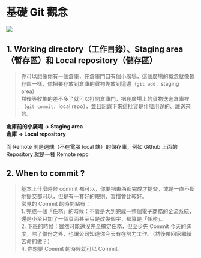 # 基礎 Git 觀念

![](https://i.imgur.com/2UhnIn0.png)

## 1. Working directory（工作目錄）、Staging area（暫存區）和 Local repository（儲存區）

>你可以想像你有一個倉庫，在倉庫門口有個小廣場，這個廣場的概念就像暫存區一樣，你把要存放到倉庫的貨物先放到這邊（`git add`，staging area）  
然後等收集的差不多了就可以打開倉庫門，把在廣場上的貨物送進倉庫裡（`git commit`，local repo），並且記錄下來這批貨是什麼用途的、誰送來的。  
  
__倉庫前的小廣場 -> Staging area__  
__倉庫 -> Local repository__  

而 Remote 則是遠端（不在電腦 local 端）的儲存庫，例如 Github 上面的 Repository 就是一種 Remote repo

## 2. When to commit ?  

>基本上什麼時候 commit 都可以，你要把東西都完成才提交，或是一直不斷地提交都可以，但是有一套好的規則、習慣會比較好。  
常見的 Commit 的時間點有：  
    1. 完成一個「任務」的時候：不管是大到完成一整個電子商務的金流系統，還是小至只加了一個頁面甚至只是改幾個字，都算是「任務」。  
    2. 下班的時候：雖然可能還沒完全搞定任務，但至少先 Commit 今天的進度，除了備份之外，也讓公司知道你今天有在努力工作。（然後帶回家繼續苦命的做？）  
    4. 你想要 Commit 的時候就可以 Commit。  